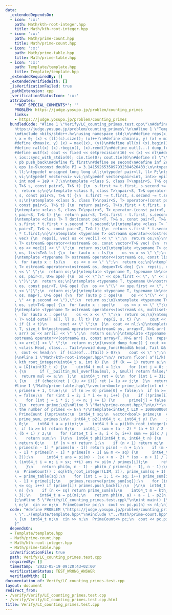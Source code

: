 ```yaml
---
data:
  _extendedDependsOn:
  - icon: ':x:'
    path: Math/kth-root-integer.hpp
    title: Math/kth-root-integer.hpp
  - icon: ':x:'
    path: Math/prime-count.hpp
    title: Math/prime-count.hpp
  - icon: ':x:'
    path: Math/prime-table.hpp
    title: Math/prime-table.hpp
  - icon: ':x:'
    path: Template/template.hpp
    title: Template/template.hpp
  _extendedRequiredBy: []
  _extendedVerifiedWith: []
  _isVerificationFailed: true
  _pathExtension: cpp
  _verificationStatusIcon: ':x:'
  attributes:
    '*NOT_SPECIAL_COMMENTS*': ''
    PROBLEM: https://judge.yosupo.jp/problem/counting_primes
    links:
    - https://judge.yosupo.jp/problem/counting_primes
  bundledCode: "#line 1 \"Verify/LC_counting_primes.test.cpp\"\n#define PROBLEM \"\
    https://judge.yosupo.jp/problem/counting_primes\"\n\n#line 1 \"Template/template.hpp\"\
    \n#include <bits/stdc++.h>\nusing namespace std;\n\n#define reps(x, s) for (ll\
    \ x = 0; (x) < (ll)(s).size(); (x)++)\n#define chmin(x, y) (x) = min((x), (y))\n\
    #define chmax(x, y) (x) = max((x), (y))\n#define all(x) (x).begin(), (x).end()\n\
    #define rall(x) (x).rbegin(), (x).rend()\n#define outl(...) dump_func(__VA_ARGS__)\n\
    #define outf(x) cout << fixed << setprecision(16) << (x) << nl\n#define fastio\
    \ ios::sync_with_stdio(0); cin.tie(0); cout.tie(0)\n#define nl \"\\n\"\n#define\
    \ pb push_back\n#define fi first\n#define se second\n#define inf 2e18\n#define\
    \ eps 1e-9\nconst double PI = 3.1415926535897932384626433;\n\ntypedef long long\
    \ ll;\ntypedef unsigned long long ull;\ntypedef pair<ll, ll> P;\ntypedef vector<int>\
    \ vi;\ntypedef vector<vi> vvi;\ntypedef vector<pair<int, int>> vpii;\n\nconst\
    \ int mod = 1e9 + 7;\n\ntemplate <class S, class T>\npair<S, T>& operator+=(pair<S,\
    \ T>& s, const pair<S, T>& t) {\n  s.first += t.first, s.second += t.second;\n\
    \  return s;\n}\ntemplate <class S, class T>\npair<S, T>& operator-=(pair<S, T>&\
    \ s, const pair<S, T>& t) {\n  s.first -= t.first, s.second -= t.second;\n  return\
    \ s;\n}\ntemplate <class S, class T>\npair<S, T> operator+(const pair<S, T>& s,\
    \ const pair<S, T>& t) {\n  return pair<S, T>(s.first + t.first, s.second + t.second);\n\
    }\ntemplate <class S, class T>\npair<S, T> operator-(const pair<S, T>& s, const\
    \ pair<S, T>& t) {\n  return pair<S, T>(s.first - t.first, s.second - t.second);\n\
    }\ntemplate <class T> T dot(const pair<T, T>& s, const pair<T, T>& t) {\n  return\
    \ s.first * t.first + s.second * t.second;\n}\ntemplate <class T> T cross(const\
    \ pair<T, T>& s, const pair<T, T>& t) {\n  return s.first * t.second - s.second\
    \ * t.first;\n}\n\ntemplate <typename T> ostream& operator<<(ostream& os, vector<T>&\
    \ vec) {\n  reps(i, vec) os << vec[i] << \" \";\n  return os;\n}\ntemplate <typename\
    \ T> ostream& operator<<(ostream& os, const vector<T>& vec) {\n  reps(i, vec)\
    \ os << vec[i] << \" \";\n  return os;\n}\ntemplate <typename T> ostream& operator<<(ostream&\
    \ os, list<T>& ls) {\n  for (auto x : ls)\n    os << x << \" \";\n  return os;\n\
    }\ntemplate <typename T> ostream& operator<<(ostream& os, const list<T>& ls) {\n\
    \  for (auto x : ls)\n    os << x << \" \";\n  return os;\n}\ntemplate <typename\
    \ T> ostream& operator<<(ostream& os, deque<T>& deq) {\n  reps(i, deq) os << deq[i]\
    \ << \" \";\n  return os;\n}\ntemplate <typename T, typename U>\nostream& operator<<(ostream&\
    \ os, pair<T, U>& ope) {\n  os << \"(\" << ope.first << \", \" << ope.second <<\
    \ \")\";\n  return os;\n}\ntemplate <typename T, typename U>\nostream& operator<<(ostream&\
    \ os, const pair<T, U>& ope) {\n  os << \"(\" << ope.first << \", \" << ope.second\
    \ << \")\";\n  return os;\n}\ntemplate <typename T, typename U>\nostream& operator<<(ostream&\
    \ os, map<T, U>& ope) {\n  for (auto p : ope)\n    os << \"(\" << p.first << \"\
    , \" << p.second << \"),\";\n  return os;\n}\ntemplate <typename T> ostream& operator<<(ostream&\
    \ os, set<T>& ope) {\n  for (auto x : ope)\n    os << x << \" \";\n  return os;\n\
    }\ntemplate <typename T> ostream& operator<<(ostream& os, multiset<T>& ope) {\n\
    \  for (auto x : ope)\n    os << x << \" \";\n  return os;\n}\ntemplate <typename\
    \ T> void outa(T a[], ll s, ll t) {\n  rep(i, s, t) {\n    cout << a[i];\n   \
    \ if (i < t)\n      cout << \" \";\n  }\n  cout << nl;\n}\ntemplate <typename\
    \ T, size_t N>\nostream& operator<<(ostream& os, array<T, N>& arr) {\n  reps(i,\
    \ arr) os << arr[i] << \" \";\n  return os;\n}\ntemplate <typename T, size_t N>\n\
    ostream& operator<<(ostream& os, const array<T, N>& arr) {\n  reps(i, arr) os\
    \ << arr[i] << \" \";\n  return os;\n}\nvoid dump_func() { cout << nl; }\ntemplate\
    \ <class Head, class... Tail>\nvoid dump_func(Head&& head, Tail &&...tail) {\n\
    \  cout << head;\n  if (sizeof...(Tail) > 0)\n    cout << \" \";\n  dump_func(std::move(tail)...);\n\
    }\n#line 1 \"Math/kth-root-integer.hpp\"\n// return floor( a^(1/k) )\nuint64_t\
    \ kth_root_integer(uint64_t a, int k) {\n  if (k == 1) return a;\n  auto check\
    \ = [&](uint32_t x) {\n    uint64_t mul = 1;\n    for (int j = 0; j < k; j++)\
    \ {\n      if (__builtin_mul_overflow(mul, x, &mul)) return false;\n    }\n  \
    \  return mul <= a;\n  };\n  uint64_t ret = 0;\n  for (int i = 31; i >= 0; i--)\
    \ {\n    if (check(ret | (1u << i))) ret |= 1u << i;\n  }\n  return ret;\n}\n\
    #line 1 \"Math/prime-table.hpp\"\nvector<bool> prime_table(int n) {\n  vector<bool>\
    \ prime(n + 1, true);\n  if (n >= 0) prime[0] = false;\n  if (n >= 1) prime[1]\
    \ = false;\n  for (int i = 2; i * i <= n; i++) {\n    if (!prime[i]) continue;\n\
    \    for (int j = i * i; j <= n; j += i) {\n      prime[j] = false;\n    }\n \
    \ }\n  return prime;\n}\n#line 3 \"Math/prime-count.hpp\"\n\n/**\n * return pi(N),\
    \ the number of primes <= N\n */\ntemplate<int64_t LIM = 100000000000LL>\nstruct\
    \ PrimeCount {\nprivate:\n  int64_t sq;\n  vector<bool> prime;\n  vector<int64_t>\
    \ prime_sum, primes;\n\n  int64_t p2(int64_t x, int64_t y) {\n    if (x < 4) return\
    \ 0;\n    int64_t a = pi(y);\n    int64_t b = pi(kth_root_integer(x, 2));\n  \
    \  if (a >= b) return 0;\n    int64_t sum = (a - 2) * (a + 1) / 2 - (b - 2) *\
    \ (b + 1) / 2;\n    for (int64_t i = a; i < b; i++) sum += pi(x / primes[i]);\n\
    \    return sum;\n  }\n\n  int64_t phi(int64_t m, int64_t n) {\n    if (m < 1)\
    \ return 0;\n    if (n > m) return 1;\n    if (n < 1) return m;\n    if (m <=\
    \ primes[n - 1] * primes[n - 1]) return pi(m) - n + 1;\n    if (m <= primes[n\
    \ - 1] * primes[n - 1] * primes[n - 1] && m <= sq) {\n      int64_t sx = pi(kth_root_integer(m,\
    \ 2));\n      int64_t ans = pi(m) - (sx + n - 2) * (sx - n + 1) / 2;\n      for\
    \ (int64_t i = n; i < sx; ++i) ans += pi(m / primes[i]);\n      return ans;\n\
    \    }\n    return phi(m, n - 1) - phi(m / primes[n - 1], n - 1);\n  }\n\npublic:\n\
    \n  PrimeCount() : sq(kth_root_integer(LIM, 2)), prime_sum(sq + 1) {\n    prime\
    \ = prime_table(sq);\n    for (int i = 1; i <= sq; i++) prime_sum[i] = prime_sum[i\
    \ - 1] + prime[i];\n    primes.reserve(prime_sum[sq]);\n    for (int i = 1; i\
    \ <= sq; i++) if (prime[i]) primes.push_back(i);\n  }\n\n  int64_t pi(int64_t\
    \ n) {\n    if (n <= sq) return prime_sum[n];\n    int64_t m = kth_root_integer(n,\
    \ 3);\n    int64_t a = pi(m);\n    return phi(n, a) + a - 1 - p2(n, m);\n  }\n\
    };\n#line 5 \"Verify/LC_counting_primes.test.cpp\"\n\nint main() {\n  int64_t\
    \ n;\n  cin >> n;\n  PrimeCount<> pc;\n  cout << pc.pi(n) << nl;\n}\n"
  code: "#define PROBLEM \"https://judge.yosupo.jp/problem/counting_primes\"\n\n#include\
    \ \"../Template/template.hpp\"\n#include \"../Math/prime-count.hpp\"\n\nint main()\
    \ {\n  int64_t n;\n  cin >> n;\n  PrimeCount<> pc;\n  cout << pc.pi(n) << nl;\n\
    }"
  dependsOn:
  - Template/template.hpp
  - Math/prime-count.hpp
  - Math/kth-root-integer.hpp
  - Math/prime-table.hpp
  isVerificationFile: true
  path: Verify/LC_counting_primes.test.cpp
  requiredBy: []
  timestamp: '2022-05-19 09:20:43+02:00'
  verificationStatus: TEST_WRONG_ANSWER
  verifiedWith: []
documentation_of: Verify/LC_counting_primes.test.cpp
layout: document
redirect_from:
- /verify/Verify/LC_counting_primes.test.cpp
- /verify/Verify/LC_counting_primes.test.cpp.html
title: Verify/LC_counting_primes.test.cpp
---
```

